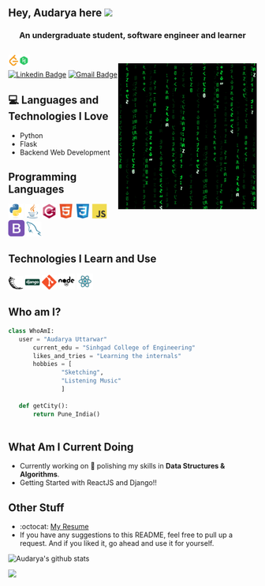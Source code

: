 
## Hey, Audarya here <img src="https://media.giphy.com/media/hvRJCLFzcasrR4ia7z/giphy.gif" width="25px">

<h3 align="center">An undergraduate student, software engineer and  learner</h3>

##   

<a href="https://www.leetcode.com/audarya" target="blank"><img align="left" src="images/leetcode.svg" alt="audarya" width="22px" /></a>
<a href="https://www.hackerrank.com/audiuttarwar2000" target="blank"><img align="left" src="images/hackerrank.svg" alt="audarya" width="22px" /></a>
<br />
<img src = 'https://github.com/Audarya07/Audarya07/blob/master/images/matrix.gif' alt = 'Awesome Matrix Code' align='right'/>

[![Linkedin Badge](https://img.shields.io/badge/-audarya-blue?style=flat-square&logo=Linkedin&logoColor=white&link=https://www.linkedin.com/in/audarya-uttarwar)](https://www.linkedin.com/in/audarya-uttarwar)
[![Gmail Badge](https://img.shields.io/badge/-audiuttarwar2000@gmail.com-c14438?style=flat-square&logo=Gmail&logoColor=white&link=mailto:audiuttarwar2000@gmail.com)](mailto:audiuttarwar2000@gmail.com) 

<!-- [![LeetCode user audarya](https://img.shields.io/badge/dynamic/json?style=flat&labelColor=black&color=%23ffa116&label=Solved&query=solved&url=https%3A%2F%2Fleetcode-badge.vercel.app%2Fapi%2Fusers%2Faudarya&logo=leetcode&logoColor=yellow)](https://leetcode.com/audarya/) -->

## :computer: Languages and Technologies I Love
* Python
* Flask
* Backend Web Development


## Programming Languages  
<img src = 'https://github.com/Audarya07/Audarya07/blob/master/images/python.svg' height='30'/>  <img src = 'https://github.com/Audarya07/Audarya07/blob/master/images/java.svg' height='30'/>   <img src = 'https://github.com/Audarya07/Audarya07/blob/master/images/cpp.svg' width='30'/>   <img src = 'https://github.com/Audarya07/Audarya07/blob/master/images/html.svg' width='30'/>  <img src = 'https://github.com/Audarya07/Audarya07/blob/master/images/css.svg' width='30'/>   <img src = 'https://github.com/Audarya07/Audarya07/blob/master/images/js.svg' width='30'/>   <img src = 'https://github.com/Audarya07/Audarya07/blob/master/images/bootstrap.svg' width='33'/>  <img src = 'https://github.com/Audarya07/Audarya07/blob/master/images/sql.svg' width='30'/> 
 
## Technologies I Learn and Use
 <img src = 'https://github.com/Audarya07/Audarya07/blob/master/images/flask.png' width='30'/>   <img src = 'https://github.com/Audarya07/Audarya07/blob/master/images/django.svg' width='30'/>  <img src = 'https://github.com/Audarya07/Audarya07/blob/master/images/git.svg' width='30'/>   <img src = 'https://github.com/Audarya07/Audarya07/blob/master/images/nodejs.svg' width='33'/>   <img src = 'https://github.com/Audarya07/Audarya07/blob/master/images/react.svg' width='33'/>
 
 ## Who am I?
 ```python
 class WhoAmI:
 	user = "Audarya Uttarwar"
		current_edu = "Sinhgad College of Engineering"
		likes_and_tries = "Learning the internals"
		hobbies = [
				"Sketching",
				"Listening Music"
				]
	
	def getCity():
		return Pune_India()
		
 ```
 
## What Am I Current Doing
 * Currently working on 🔭 polishing my skills in **Data Structures & Algorithms**.
 * Getting Started with ReactJS and Django!!
 
## Other Stuff
  - :octocat: [My Resume](https://drive.google.com/file/d/1KV_rcc2FSsSSv0knAtHAiz_P-ZjdrCLM/view?usp=sharing)
  - If you have any suggestions to this README, feel free to pull up a request. And if you liked it, go ahead and use it for yourself.

![Audarya's github stats](https://github-readme-stats.vercel.app/api?username=Audarya07&show_icons=true)

<img src = "https://github-readme-stats.vercel.app/api/top-langs/?username=Audarya07&layout=compact">

